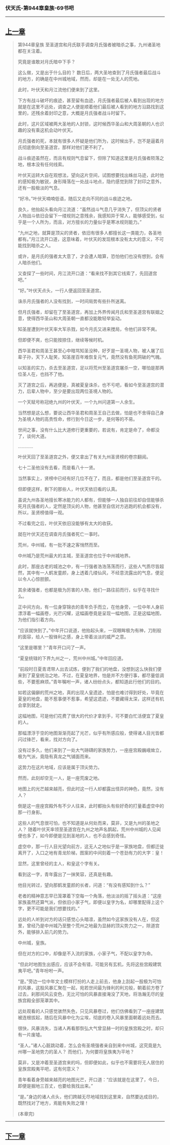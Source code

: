 ### 伏天氏-第944章皇族-69书吧

--------
[上一章](./a6ba0af5d089bb54fd2df72f63aa04b0.md)
--------


>
>
>
>第944章皇族
>至圣道宫和月氏联手调查月氏强者被暗杀之事，九州诸圣地都在关注着。
>
>究竟是谁敢对月氏暗中下手？
>
>这么做，又是出于什么目的？
>数日后，两大圣地查到了月氏强者最后战斗的地方，的确是在中州城地域，然而，却是在一处无人的荒地。
>
>此时，叶伏天和月江流他们便来到了这里。
>
>下方有战斗破坏的痕迹，甚至留有血迹，月氏强者最后被人看到出现的地方就是在这里不远处，调查之人便是顺着他们最后被人看到的地方沿路找到这里的，还残余着封印之意，大概是月氏强者战斗时留下。
>
>此时，这片区域被两大圣地的人封锁，这时候西华圣山和大周圣朝的人也识趣的没有乘这机会动叶伏天。
>
>月氏强者的死，本就有很多人怀疑是他们所为，这时候出手，岂不是逼着月氏彻底倒向至圣道宫，那样对他们更不利了。
>
>战斗痕迹虽然在，而且有规则气息留下，但除了知道这里是月氏强者陨落之地，根本没有任何线索。
>
>叶伏天运转大自在观想法，望向这片空间，试图想要找出蛛丝马迹，此时他的感知极为敏锐，身形降落在一处战斗地点，隐约感觉到除了封印之意外，还有一股极淡的气息。
>
>“好冷。”叶伏天喃喃低语，随后又走向不同的战斗痕迹之地。
>
>良久，他抬起头看向月江流道：“虽然战斗气息几乎消失了，但顶尖的贤者人物战斗依旧会留下一缕规则之意残余，我感知异于常人，能够感受到，似乎是一个人所为，而且，对方擅长的力量似乎是寒冰规则能力。”
>
>“九州之地，就算是顶尖的贤者，依旧有很多人都擅长这一类能力，各圣地都有。”月江流开口道，这意味着，叶伏天的发现根本没有太大的意义，不可能找到暗杀之人。
>
>或许，是月氏的强者太大意了，才会遭人暗算，恐怕他们也没有想到，会有人暗杀他们。
>
>又查探了一些时间，月江流开口道：“看来找不到其它线索了，先回道宫吧。”
>
>“好。”叶伏天点头，一行人便返回至圣道宫。
>
>诛杀月氏强者的人没有找到，一时间局势有些扑所迷离。
>
>但月氏强者，却留在了至圣道宫，再加上外界传闻月氏和至圣道宫有联姻之意，使得西华圣山和大周圣朝一直都没能敢轻举妄动。
>
>知圣崖遭到叶伏天率大军杀戮，如今月氏又进来搅局，令他们非常不爽。
>
>但即便不爽，也只能按捺住，继续等候时机。
>
>西华圣君和周圣王甚至心中暗骂知圣没种，好歹是一圣境人物，被人屠了后辈子孙，天下人耻笑，知圣崖百年难恢复元气，竟然没有鱼死网破的气魄。
>
>以知圣的实力，杀去至圣道宫，足以将荒州至圣道宫屠杀一空，哪怕是那两位圣人在，也挡不了他。
>
>灭了道宫之后，再逃便是，真被夏皇诛杀，也不亏吧，看如今至圣道宫的潜力，后辈人物中，至少是要出现两位圣境人物的。
>
>一个天赋号称冠绝九州的叶伏天，一个九州问道第一人余生。
>
>当然想是这么想，要说让西华圣君和周圣王自己去做，怕是也不舍得自己身为圣境人物的高贵性命，修行到今日这一步，是何等的不易。
>
>世间之事，没有什么比大道修行更重要的，若说有，肯定是命了，命都没了，谈何大道。
>
>…………
>
>叶伏天回了至圣道宫之外，便又拿出了有关九州圣贤榜的卷宗翻阅。
>
>七十二圣他没有去看，而是看八十一贤。
>
>当然事实上，贤榜中已经有好几位不在了，而且，都是他们至圣道宫干的。
>
>但即便这样，剩下的那些人，叶伏天依旧看的认真。
>
>虽说九州各圣地擅长寒冰能力的人都有，但能够一人独自前往却自信能够杀死月氏强者的人，定然是顶尖的人物，他甚至自信对方逃跑的机会都没有，所以，圣贤榜值得一观。
>
>不过看完之后，叶伏天依旧没能够有太大的收获。
>
>就在叶伏天还在调查月氏强者死亡一事时。
>
>荒州，中州城，有一批不速之客悄然而至。
>
>中州城乃是荒州最大的主城，至圣道宫也位于中州城地界。
>
>此时，那座古老的城池之中，有一行强者浩浩荡荡而行，这些人气质尽皆超然，其中有一人鹤发童颜，身上透着几缕仙风，不经意流露出的气息，便足以令人心惊胆颤。
>
>其余诸强者，也都是极为厉害的人物，他们一路往前而行，似乎在寻找什么。
>
>正中间方向，有一位身穿锦衣的青年负手而立，在他身旁，一位中年人身前漂浮着一幅画卷，光芒闪耀，这幅画卷竟是呈现一幅地图，正是这幅地图，为他们指引着方向。
>
>“应该就快到了。”中年开口说道，他抬起头来，一双眼眸极为有神，刀削般的面容，给人一股锋利之感，身上带着淡淡的威严之意。
>
>“这里是哪里？”青年开口问了一声。
>
>“夏皇统辖的下界九州之一，荒州中州城。”中年回应道。
>
>“前段时日夏青鸢带人出去试炼，便到了我们的地盘，没想到这么快我们便来到了夏皇统治之地，不过，在夏皇地界，怕是并不方便行事，都尽量低调些，不要惹麻烦。”青年嘱咐一声，诸人纷纷点头，都知道此行他们的目的。
>
>如若这偏僻的荒州之地，真的出现人皇遗迹，怕是也难讨得到好处，毕竟在夏皇的地盘，能不惹事便不惹事，希望这遗迹，不要藏得太深，这样还有机会拿到就走。
>
>这幅地图，可是他们花费了很大的代价才拿到手，可不要白忙活便宜了夏皇的人。
>
>那幅漂浮于空的地图渐渐亮起了光芒，似乎有所感应般，使得诸人目光皆都闪过锋芒，看来，找对方向了。
>
>没有过多久，他们来到了一处大气磅礴的家族势力，一座座宫殿巍峨耸立，极为气派，竟隐有真龙之气铺面而来。
>
>这势力在这片地域，应该是属于顶尖势力。
>
>然而，此刻却空无一人，是一座荒废之地。
>
>地图上的光芒越来越亮，但此时这一行人却都露出怪异的神色，竟然，没有人？
>
>倒是这一座座宫殿外有不少人往来，此时都抬头有些好奇的打量着虚空中的那一行身影。
>
>这些人的气息很可怕，也不知道是从何处而来，莫非，又是九州的圣地之人？
>随着叶伏天率领至圣道宫在九州之地声名鹊起，荒州中州城的人见闻便也多了，如今即便是见到圣地的人，也不会感到奇怪。
>
>虚空中，那一行人目光望向前方，这无人之地似乎是一家族地盘，但都迁徙离开了，入口之地有青龙阶梯，图案的中间刻着一个苍劲有力的大字：皇！
>
>显然，这里曾经的主人，和皇这个字有关。
>
>看到这一字，青年露出了一抹笑容，还真是有趣。
>
>他目光转过，望向那鹤发童颜的长者，问道：“有没有感知到什么？”
>
>老者的精神意志早已笼罩着下空每一个角落，他淡淡的摇了摇头道：“这座家族虽然还算气派，但依旧小家子气，即便以皇字为名，却哪里配得上这个字，更不可能是我们想要找的。”
>
>远处的人听到对方的话只感觉心头暗凛，虽然如今这家族没有人在，但这里，曾经乃是中州城乃至整个荒州之地最为显赫的顶尖势力之一，除道宫外，能够排入前几的势力。
>
>中州城，皇族。
>
>但在对方的口中，却像是不入流的家族，小家子气，不配以皇字为命。
>
>“但此时地图生出感应，应该不会有错，可能另有玄机，先将这些宫殿建筑夷平吧。”青年吩咐一声。
>
>“是。”旁边一位中年文士模样打扮的人走上前去，他身上刮起一股极为可怕的风暴，这股风暴汇聚在一起，宛若世间最为锋利的利刃般，朝着前方卷了过去，刹那间风云变色，无比可怕的风暴直接淹没了天地，将浩瀚无尽的皇族宫殿全部笼罩其中。
>
>远处观看的人只感觉骇然失色，只见风暴卷过，他们仿佛看到了一座座建筑被连根拔起，随后在风暴中化为尘埃，彻底的卷入风暴里面朝着远处而去。
>
>很快，风暴消失，当诸人再看那恢弘大气曾显赫一时的皇族宫殿之时，却只有一片废墟。
>
>“圣人。”诸人心脏跳动着，怎么会有圣境强者亲自到来中州城，这究竟是九州哪一圣地势力的圣人？
>而他们，为何要将皇族夷为平地？
>
>莫非，又是冲着至圣道宫来的吗，但即便如此，似乎也不需要将无人居住的皇族宫殿夷平吧，这有何意义？
>
>青年看着身旁越来越亮的地图光芒，开口道：“应该就是在这里了，今日，即便是掘地三百丈，也要给我找出来。”
>
>“是。”身边的诸人点头，他们跨越无尽地域找到这里来，自然要达成目的，既然找对了地方，焉能有失败之理！
>
>(本章完)
>
>

--------
[下一章](./9b9a87d88bf54ecf05987c7418b27567.md)
--------
